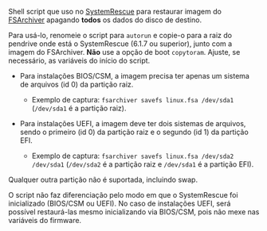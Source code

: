 Shell script que uso no [SystemRescue](https://www.system-rescue.org) para restaurar imagem do [FSArchiver](https://github.com/fdupoux/fsarchiver) apagando **todos** os dados do disco de destino.

Para usá-lo, renomeie o script para `autorun` e copie-o para a raiz do pendrive onde está o SystemRescue (6.1.7 ou superior), junto com a imagem do FSArchiver. **Não** use a opção de boot `copytoram`. Ajuste, se necessário, as variáveis do início do script.

- Para instalações BIOS/CSM, a imagem precisa ter apenas um sistema de arquivos (id 0) da partição raiz.
  - Exemplo de captura: `fsarchiver savefs linux.fsa /dev/sda1` (`/dev/sda1` é a partição raiz).

- Para instalações UEFI, a imagem deve ter dois sistemas de arquivos, sendo o primeiro (id 0) da partição raiz e o segundo (id 1) da partição EFI.
  - Exemplo de captura: `fsarchiver savefs linux.fsa /dev/sda2 /dev/sda1` (`/dev/sda2` é a partição raiz e `/dev/sda1` é a partição EFI).

Qualquer outra partição não é suportada, incluindo swap.

O script não faz diferenciação pelo modo em que o SystemRescue foi inicializado (BIOS/CSM ou UEFI). No caso de instalações UEFI, será possível restaurá-las mesmo inicializando via BIOS/CSM, pois não mexe nas variáveis do firmware.

